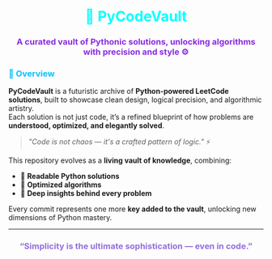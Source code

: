 <h1 align="center" style="color:#00FFFF;">💠 PyCodeVault</h1>
<h3 align="center" style="color:#8A2BE2;">A curated vault of Pythonic solutions, unlocking algorithms with precision and style ⚙️</h3>

### <span style="color:#00BFFF;">🧠 Overview</span>

**PyCodeVault** is a futuristic archive of **Python-powered LeetCode solutions**, built to showcase clean design, logical precision, and algorithmic artistry.  
Each solution is not just code, it’s a refined blueprint of how problems are **understood, optimized, and elegantly solved**.

> _"Code is not chaos — it's a crafted pattern of logic."_ ⚡

This repository evolves as a **living vault of knowledge**, combining:  
- 🔹 **Readable Python solutions**  
- 🔹 **Optimized algorithms**  
- 🔹 **Deep insights behind every problem**  

Every commit represents one more **key added to the vault**, unlocking new dimensions of Python mastery.

---

<h3 align="center" style="color:#9370DB;">“Simplicity is the ultimate sophistication — even in code.”</h3>
